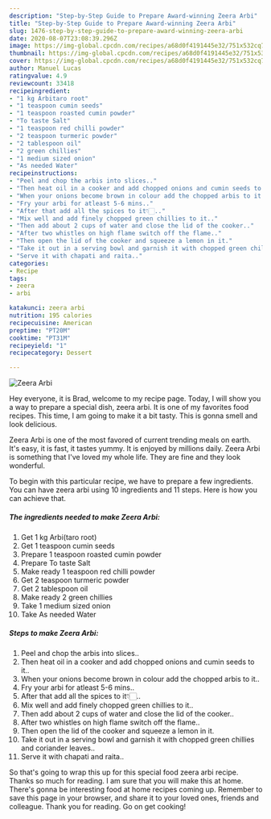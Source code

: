 ```yaml
---
description: "Step-by-Step Guide to Prepare Award-winning Zeera Arbi"
title: "Step-by-Step Guide to Prepare Award-winning Zeera Arbi"
slug: 1476-step-by-step-guide-to-prepare-award-winning-zeera-arbi
date: 2020-08-07T23:08:39.296Z
image: https://img-global.cpcdn.com/recipes/a68d0f4191445e32/751x532cq70/zeera-arbi-recipe-main-photo.jpg
thumbnail: https://img-global.cpcdn.com/recipes/a68d0f4191445e32/751x532cq70/zeera-arbi-recipe-main-photo.jpg
cover: https://img-global.cpcdn.com/recipes/a68d0f4191445e32/751x532cq70/zeera-arbi-recipe-main-photo.jpg
author: Manuel Lucas
ratingvalue: 4.9
reviewcount: 33418
recipeingredient:
- "1 kg Arbitaro root"
- "1 teaspoon cumin seeds"
- "1 teaspoon roasted cumin powder"
- "To taste Salt"
- "1 teaspoon red chilli powder"
- "2 teaspoon turmeric powder"
- "2 tablespoon oil"
- "2 green chillies"
- "1 medium sized onion"
- "As needed Water"
recipeinstructions:
- "Peel and chop the arbis into slices.."
- "Then heat oil in a cooker and add chopped onions and cumin seeds to it.."
- "When your onions become brown in colour add the chopped arbis to it.."
- "Fry your arbi for atleast 5-6 mins.."
- "After that add all the spices to it👇🏻.."
- "Mix well and add finely chopped green chillies to it.."
- "Then add about 2 cups of water and close the lid of the cooker.."
- "After two whistles on high flame switch off the flame.."
- "Then open the lid of the cooker and squeeze a lemon in it."
- "Take it out in a serving bowl and garnish it with chopped green chillies and coriander leaves.."
- "Serve it with chapati and raita.."
categories:
- Recipe
tags:
- zeera
- arbi

katakunci: zeera arbi 
nutrition: 195 calories
recipecuisine: American
preptime: "PT20M"
cooktime: "PT31M"
recipeyield: "1"
recipecategory: Dessert

---
```



![Zeera Arbi](https://img-global.cpcdn.com/recipes/a68d0f4191445e32/751x532cq70/zeera-arbi-recipe-main-photo.jpg)

Hey everyone, it is Brad, welcome to my recipe page. Today, I will show you a way to prepare a special dish, zeera arbi. It is one of my favorites food recipes. This time, I am going to make it a bit tasty. This is gonna smell and look delicious.



Zeera Arbi is one of the most favored of current trending meals on earth. It's easy, it is fast, it tastes yummy. It is enjoyed by millions daily. Zeera Arbi is something that I've loved my whole life. They are fine and they look wonderful.


To begin with this particular recipe, we have to prepare a few ingredients. You can have zeera arbi using 10 ingredients and 11 steps. Here is how you can achieve that.

<!--inarticleads1-->

##### The ingredients needed to make Zeera Arbi:

1. Get 1 kg Arbi(taro root)
1. Get 1 teaspoon cumin seeds
1. Prepare 1 teaspoon roasted cumin powder
1. Prepare To taste Salt
1. Make ready 1 teaspoon red chilli powder
1. Get 2 teaspoon turmeric powder
1. Get 2 tablespoon oil
1. Make ready 2 green chillies
1. Take 1 medium sized onion
1. Take As needed Water




<!--inarticleads2-->

##### Steps to make Zeera Arbi:

1. Peel and chop the arbis into slices..
1. Then heat oil in a cooker and add chopped onions and cumin seeds to it..
1. When your onions become brown in colour add the chopped arbis to it..
1. Fry your arbi for atleast 5-6 mins..
1. After that add all the spices to it👇🏻..
1. Mix well and add finely chopped green chillies to it..
1. Then add about 2 cups of water and close the lid of the cooker..
1. After two whistles on high flame switch off the flame..
1. Then open the lid of the cooker and squeeze a lemon in it.
1. Take it out in a serving bowl and garnish it with chopped green chillies and coriander leaves..
1. Serve it with chapati and raita..




So that's going to wrap this up for this special food zeera arbi recipe. Thanks so much for reading. I am sure that you will make this at home. There's gonna be interesting food at home recipes coming up. Remember to save this page in your browser, and share it to your loved ones, friends and colleague. Thank you for reading. Go on get cooking!
